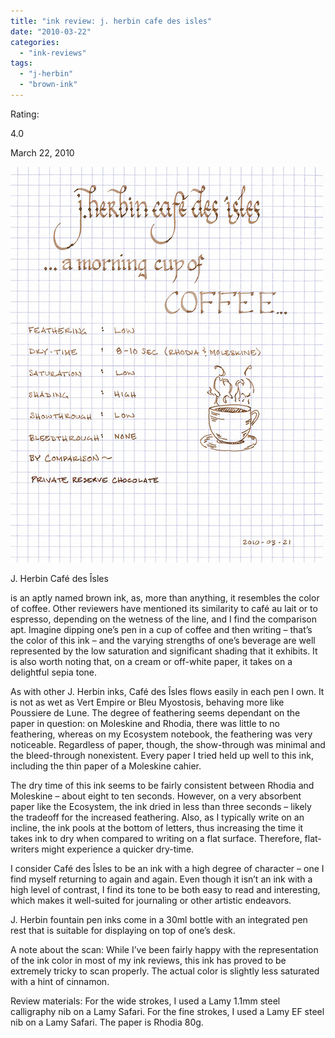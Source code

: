 ```yaml
---
title: "ink review: j. herbin cafe des isles"
date: "2010-03-22"
categories: 
  - "ink-reviews"
tags: 
  - "j-herbin"
  - "brown-ink"
---
```


Rating:

4.0

March 22, 2010

![](cafe.jpg)

J. Herbin Café des Îsles

is an aptly named brown ink, as, more than anything, it resembles the color of coffee. Other reviewers have mentioned its similarity to café au lait or to espresso, depending on the wetness of the line, and I find the comparison apt. Imagine dipping one’s pen in a cup of coffee and then writing – that’s the color of this ink – and the varying strengths of one’s beverage are well represented by the low saturation and significant shading that it exhibits. It is also worth noting that, on a cream or off-white paper, it takes on a delightful sepia tone.

As with other J. Herbin inks, Café des Îsles flows easily in each pen I own. It is not as wet as Vert Empire or Bleu Myostosis, behaving more like Poussiere de Lune. The degree of feathering seems dependant on the paper in question: on Moleskine and Rhodia, there was little to no feathering, whereas on my Ecosystem notebook, the feathering was very noticeable. Regardless of paper, though, the show-through was minimal and the bleed-through nonexistent. Every paper I tried held up well to this ink, including the thin paper of a Moleskine cahier.

The dry time of this ink seems to be fairly consistent between Rhodia and Moleskine – about eight to ten seconds. However, on a very absorbent paper like the Ecosystem, the ink dried in less than three seconds – likely the tradeoff for the increased feathering. Also, as I typically write on an incline, the ink pools at the bottom of letters, thus increasing the time it takes ink to dry when compared to writing on a flat surface. Therefore, flat-writers might experience a quicker dry-time.

I consider Café des Îsles to be an ink with a high degree of character – one I find myself returning to again and again. Even though it isn’t an ink with a high level of contrast, I find its tone to be both easy to read and interesting, which makes it well-suited for journaling or other artistic endeavors.

J. Herbin fountain pen inks come in a 30ml bottle with an integrated pen rest that is suitable for displaying on top of one’s desk.

A note about the scan: While I’ve been fairly happy with the representation of the ink color in most of my ink reviews, this ink has proved to be extremely tricky to scan properly. The actual color is slightly less saturated with a hint of cinnamon.

Review materials: For the wide strokes, I used a Lamy 1.1mm steel calligraphy nib on a Lamy Safari. For the fine strokes, I used a Lamy EF steel nib on a Lamy Safari. The paper is Rhodia 80g.
